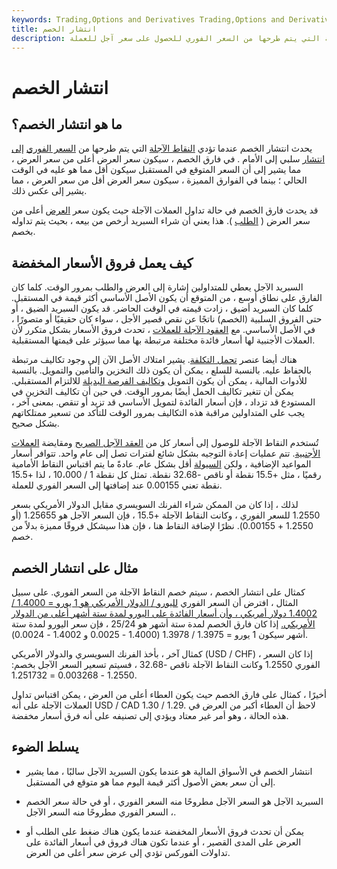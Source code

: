 ```yaml
---
keywords: Trading,Options and Derivatives Trading,Options and Derivatives
title: انتشار الخصم
description: انتشار الخصم هو النقاط الآجلة للعملة التي يتم طرحها من السعر الفوري للحصول على سعر آجل للعملة.
---
```


# انتشار الخصم
## ما هو انتشار الخصم؟

يحدث انتشار الخصم عندما تؤدي [النقاط الآجلة](/forwardpoints) التي يتم طرحها من [السعر الفوري](/spot_rate) [إلى انتشار](/forward-spread) سلبي إلى الأمام . في فارق الخصم ، سيكون سعر العرض أعلى من سعر العرض ، مما يشير إلى أن السعر المتوقع في المستقبل سيكون أقل مما هو عليه في الوقت الحالي ؛ بينما في الفوارق المميزة ، سيكون سعر العرض أقل من سعر العرض ، مما يشير إلى عكس ذلك.

قد يحدث فارق الخصم في حالة تداول العملات الآجلة حيث يكون سعر [العرض](/bid) أعلى من سعر العرض ( [الطلب](/ask) ). هذا يعني أن شراء السبريد أرخص من بيعه ، بحيث يتم تداوله بخصم.

## كيف يعمل فروق الأسعار المخفضة

السبريد الآجل يعطي للمتداولين إشارة إلى العرض والطلب بمرور الوقت. كلما كان الفارق على نطاق أوسع ، من المتوقع أن يكون الأصل الأساسي أكثر قيمة في المستقبل. كلما كان السبريد أضيق ، زادت قيمته في الوقت الحاضر. قد يكون السبريد الضيق ، أو حتى الفروق السلبية (الخصم) ناتجًا عن نقص قصير الأجل ، سواء كان حقيقيًا أو متصورًا ، في الأصل الأساسي. مع [العقود الآجلة للعملات](/currencyforward) ، تحدث فروق الأسعار بشكل متكرر لأن العملات الأجنبية لها أسعار فائدة مختلفة مرتبطة بها مما سيؤثر على قيمتها المستقبلية.

هناك أيضا عنصر [تحمل التكلفة](/carrying-costs). يشير امتلاك الأصل الآن إلى وجود تكاليف مرتبطة بالحفاظ عليه. بالنسبة للسلع ، يمكن أن يكون ذلك التخزين والتأمين والتمويل. بالنسبة للأدوات المالية ، يمكن أن يكون التمويل [وتكاليف الفرصة البديلة](/opportunitycost) للالتزام المستقبلي. يمكن أن تتغير تكاليف الحمل أيضًا بمرور الوقت. في حين أن تكاليف التخزين في المستودع قد تزداد ، فإن أسعار الفائدة لتمويل الأساسي قد تزيد أو تنقص. بمعنى آخر ، يجب على المتداولين مراقبة هذه التكاليف بمرور الوقت للتأكد من تسعير ممتلكاتهم بشكل صحيح.

تُستخدم النقاط الآجلة للوصول إلى أسعار كل من [العقد الآجل الصريح](/forwardcontract) ومقايضة [العملات الأجنبية](/foreign-currency-swaps). تتم عمليات إعادة التوجيه بشكل شائع لفترات تصل إلى عام واحد. تتوافر أسعار المواعيد الإضافية ، ولكن [السيولة](/liquidity) أقل بشكل عام. عادةً ما يتم اقتباس النقاط الأمامية رقميًا ، مثل +15.5 نقطة أو ناقص -32.68 نقطة. تمثل كل نقطة 1 / 10،000 ، لذا +15.5 نقطة تعني 0.00155 عند إضافتها إلى السعر الفوري للعملة.

لذلك ، إذا كان من الممكن شراء الفرنك السويسري مقابل الدولار الأمريكي بسعر 1.2550 للسعر الفوري ، وكانت النقاط الآجلة +15.5 ، فإن السعر الآجل هو 1.25655 (أو 1.2550 + 0.00155). نظرًا لإضافة النقاط هنا ، فإن هذا سيشكل فروقًا مميزة بدلاً من خصم.

## مثال على انتشار الخصم

كمثال على انتشار الخصم ، سيتم خصم النقاط الآجلة من السعر الفوري. على سبيل المثال ، افترض أن السعر الفوري [لليورو / الدولار الأمريكي هو 1 يورو = 1.4000 / 1.4002 دولار أمريكي ، وأن أسعار الفائدة على اليورو لمدة ستة أشهر أعلى من الدولار الأمريكي.](/eur-usd-euro-us-dollar-currency-pair) إذا كان فارق الخصم لمدة ستة أشهر هو 25/24 ، فإن سعر اليورو لمدة ستة أشهر سيكون 1 يورو = 1.3975 / 1.3978 (1.4000 - 0.0025 و 1.4002 - 0.0024).

كمثال آخر ، بأخذ الفرنك السويسري والدولار الأمريكي (USD / CHF) ، إذا كان السعر الفوري 1.2550 وكانت النقاط الآجلة ناقص -32.68 ، فسيتم تسعير السعر الآجل بخصم: 1.2550 - 0.003268 = 1.251732.

أخيرًا ، كمثال على فارق الخصم حيث يكون العطاء أعلى من العرض ، يمكن اقتباس تداول العملات الآجلة على أنه USD / CAD 1.30 / 1.29. لاحظ أن العطاء أكبر من العرض في هذه الحالة ، وهو أمر غير معتاد ويؤدي إلى تصنيفه على أنه فرق أسعار مخفضة.

## يسلط الضوء

- انتشار الخصم في الأسواق المالية هو عندما يكون السبريد الآجل سالبًا ، مما يشير إلى أن سعر بعض الأصول أكثر قيمة اليوم مما هو متوقع في المستقبل.

- السبريد الآجل هو السعر الآجل مطروحًا منه السعر الفوري ، أو في حالة سعر الخصم ، السعر الفوري مطروحًا منه السعر الآجل.

- يمكن أن تحدث فروق الأسعار المخفضة عندما يكون هناك ضغط على الطلب أو العرض على المدى القصير ، أو عندما تكون هناك فروق في أسعار الفائدة على تداولات الفوركس تؤدي إلى عرض سعر أعلى من العرض.


